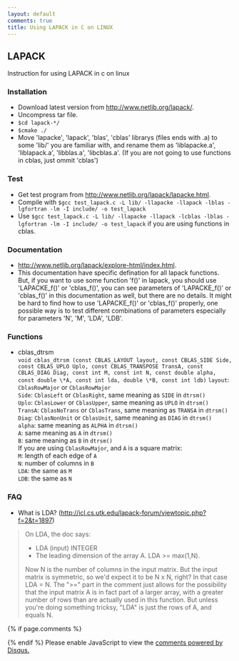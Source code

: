 ```yaml
---
layout: default
comments: true
title: Using LAPACK in C on LINUX
---
```

## LAPACK
Instruction for using LAPACK in c on linux

### Installation
* Download latest version from http://www.netlib.org/lapack/.
* Uncompress tar file.
* `$cd lapack-*/`
* `$cmake ./`
* Move 'lapacke', 'lapack', 'blas', 'cblas' librarys (files ends with .a) to some 'lib/' you are familiar with, and rename them as 'liblapacke.a', 'liblapack.a', 'libblas.a', 'libcblas.a'. (If you are not going to use functions in cblas, just ommit 'cblas') 

### Test
* Get test program from http://www.netlib.org/lapack/lapacke.html.
* Compile with `$gcc test_lapack.c -L lib/ -llapacke -llapack -lblas -lgfortran -lm -I include/ -o test_lapack` 
* Use `$gcc test_lapack.c -L lib/ -llapacke -llapack -lcblas -lblas -lgfortran -lm -I include/ -o test_lapack` if you are using functions in cblas.
      
### Documentation
* http://www.netlib.org/lapack/explore-html/index.html.
* This documentation have specific defination for all lapack functions. But, if you want to use some function 'f()' in lapack, you should use 'LAPACKE_f()' or 'cblas_f()', you can see parameters of 'LAPACKE_f()' or 'cblas_f()' in this documentation as well, but there are no details. It might be hard to find how to use 'LAPACKE_f()' or 'cblas_f()' properly, one possible way is to test different combinations of parameters especially for parameters 'N', 'M', 'LDA', 'LDB'.

### Functions
* cblas_dtrsm  
`void cblas_dtrsm (const CBLAS_LAYOUT layout, const CBLAS_SIDE Side, const CBLAS_UPLO Uplo, const CBLAS_TRANSPOSE TransA, const CBLAS_DIAG Diag, const int M, const int N, const double alpha, const double \*A, const int lda, double \*B, const int ldb)` 
`layout`: `CblasRowMajor` or `CblasRowMajor`   
`Side`: `CblasLeft` or `CblasRight`, same meaning as `SIDE` in `dtrsm()`  
`Uplo`: `CblasLower` or `CblasUpper`, same meaning as `UPLO` in `dtrsm()`  
`TransA`: `CblasNoTrans` or `CblasTrans`, same meaning as `TRANSA` in `dtrsm()`  
`Diag`: `CblasNonUnit` or `CblasUnit`, same meaning as `DIAG` in `dtrsm()`  
`alpha`: same meaning as `ALPHA` in `dtrsm()`  
`A`: same meaning as `A` in `dtrsm()`  
`B`: same meaning as `B` in `dtrsm()`  
If you are using `CblasRowMajor`, and `A` is a square matrix:  
`M`: length of each edge of `A`  
`N`: number of columns in `B`  
`LDA`: the same as `M`  
`LDB`: the same as `N`  

### FAQ
* What is LDA? (http://icl.cs.utk.edu/lapack-forum/viewtopic.php?f=2&t=1897)
> On LDA, the doc says:
>
> * LDA (input) INTEGER
> * The leading dimension of the array A. LDA >= max(1,N).
>
> Now N is the number of columns in the input matrix. But the input matrix is symmetric, so we'd expect it to be N x N, right? In that case LDA = N. The ">=" part in the comment just allows for the possibility that the input matrix A is in fact part of a larger array, with a greater number of rows than are actually used in this function. But unless you're doing something tricksy, "LDA" is just the rows of A, and equals N.


{% if page.comments %}
<div id="disqus_thread"></div>
<script>

/**
*  RECOMMENDED CONFIGURATION VARIABLES: EDIT AND UNCOMMENT THE SECTION BELOW TO INSERT DYNAMIC VALUES FROM YOUR PLATFORM OR CMS.
*  LEARN WHY DEFINING THESE VARIABLES IS IMPORTANT: https://disqus.com/admin/universalcode/#configuration-variables*/
/*
var disqus_config = function () {
this.page.url = PAGE_URL;  // Replace PAGE_URL with your page's canonical URL variable
this.page.identifier = PAGE_IDENTIFIER; // Replace PAGE_IDENTIFIER with your page's unique identifier variable
};
*/
(function() { // DON'T EDIT BELOW THIS LINE
var d = document, s = d.createElement('script');
s.src = 'https://blog-of-ke-liu.disqus.com/embed.js';
s.setAttribute('data-timestamp', +new Date());
(d.head || d.body).appendChild(s);
})();
</script>
{% endif %}
<noscript>Please enable JavaScript to view the <a href="https://disqus.com/?ref_noscript">comments powered by Disqus.</a></noscript>
                            
